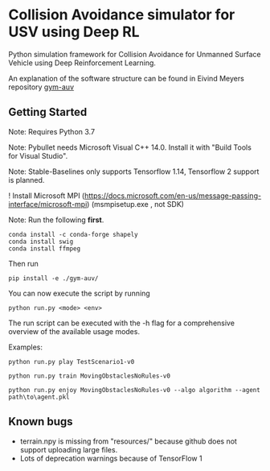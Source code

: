 # Collision Avoidance simulator for USV using Deep RL

Python simulation framework for Collision Avoidance for Unmanned Surface Vehicle using Deep Reinforcement Learning.

An explanation of the software structure can be found in Eivind Meyers repository [gym-auv](https://github.com/EivMeyer)

## Getting Started
Note: Requires Python 3.7

Note: Pybullet needs Microsoft Visual C++ 14.0. Install it with "Build Tools for Visual Studio".

Note: Stable-Baselines only supports Tensorflow 1.14, Tensorflow 2 support is planned. 

! Install Microsoft MPI (https://docs.microsoft.com/en-us/message-passing-interface/microsoft-mpi) (msmpisetup.exe , not SDK)

Note: Run the following __first__.
```
conda install -c conda-forge shapely
conda install swig
conda install ffmpeg
```

Then run 

```
pip install -e ./gym-auv/
```

You can now execute the script by running 
```
python run.py <mode> <env>
``` 
The run script can be executed with the -h flag for a comprehensive overview of the available usage modes.

Examples:
```
python run.py play TestScenario1-v0
``` 
```
python run.py train MovingObstaclesNoRules-v0
``` 
```
python run.py enjoy MovingObstaclesNoRules-v0 --algo algorithm --agent path\to\agent.pkl
``` 


## Known bugs

* terrain.npy is missing from "resources/" because github does not support uploading large files.
* Lots of deprecation warnings because of TensorFlow 1
